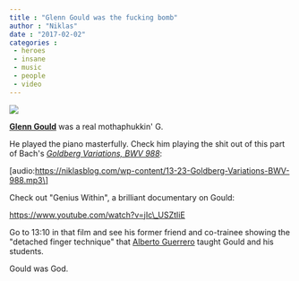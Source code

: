 ```yaml
---
title : "Glenn Gould was the fucking bomb"
author : "Niklas"
date : "2017-02-02"
categories : 
 - heroes
 - insane
 - music
 - people
 - video
---
```


[![](https://niklasblog.com/wp-content/o-GLENN-GOULD-facebook.jpg)](https://niklasblog.com/wp-content/o-GLENN-GOULD-facebook.jpg)

**[Glenn Gould](https://en.wikipedia.org/wiki/Glenn_Gould)** was a real mothaphukkin' G.

He played the piano masterfully. Check him playing the shit out of this part of Bach's _[Goldberg Variations, BWV 988](https://en.wikipedia.org/wiki/Goldberg_Variations)_:

\[audio:https://niklasblog.com/wp-content/13-23-Goldberg-Variations-BWV-988.mp3\]

Check out "Genius Within", a brilliant documentary on Gould:

https://www.youtube.com/watch?v=jIc\_USZtIiE

Go to 13:10 in that film and see his former friend and co-trainee showing the "detached finger technique" that [Alberto Guerrero](https://en.wikipedia.org/wiki/Alberto_Guerrero) taught Gould and his students.

Gould was God.
